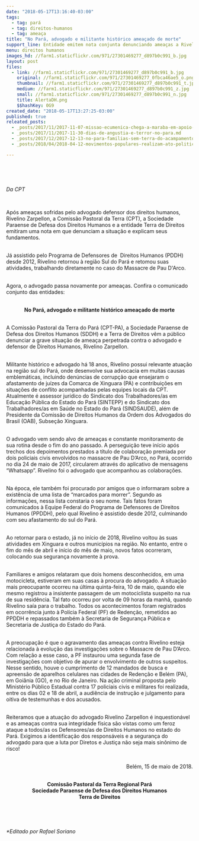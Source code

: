 ```yaml
---
date: "2018-05-17T13:16:40-03:00"
tags:
  - tag: pará
  - tag: direitos-humanos
  - tag: ameaça
title: "No Pará, advogado e militante histórico ameaçado de morte"
support_line: Entidade emitem nota conjunta denunciando ameaças a Rivelino Zarpellon
menu: direitos humanos
images_hd: //farm1.staticflickr.com/971/27301469277_d897b0c991_b.jpg
layout: post
files:
  - link: //farm1.staticflickr.com/971/27301469277_d897b0c991_b.jpg
    original: //farm1.staticflickr.com/971/27301469277_0fbca46ae5_o.png
    thumbnail: //farm1.staticflickr.com/971/27301469277_d897b0c991_t.jpg
    medium: //farm1.staticflickr.com/971/27301469277_d897b0c991_z.jpg
    small: //farm1.staticflickr.com/971/27301469277_d897b0c991_n.jpg
    title: AlertaDH.png
    $$hashKey: 0G9
created_date: "2018-05-17T13:27:25-03:00"
published: true
releated_posts:
  - _posts/2017/11/2017-11-07-missao-ecumenica-chega-a-maraba-em-apoio-aos-camponeses-e-para-denunciar-violencia-no-campo.md
  - _posts/2017/11/2017-11-30-dias-de-angustia-e-terror-no-para.md
  - _posts/2017/12/2017-12-13-no-para-familias-sem-terra-do-acampamento-hugo-chavez-recebem-apoio-apos-ataques.md
  - _posts/2018/04/2018-04-12-movimentos-populares-realizam-ato-politico-e-celebracao-ecumenica-em-memoria-ao-frei-henri.md

---
```

<p>&nbsp;</p>

<p>&nbsp;</p>

<p><em>Da CPT</em></p>

<p>&nbsp;</p>

<p>Ap&oacute;s amea&ccedil;as sofridas pelo advogado defensor dos direitos humanos, Rivelino Zarpellon, a Comiss&atilde;o Pastoral da Terra (CPT), a Sociedade Paraense de Defesa dos Direitos Humanos e a entidade Terra de Direitos emitiram uma nota em que denunciam a situa&ccedil;&atilde;o e explicam seus fundamentos.</p>

<p><br />
J&aacute; assistido pelo Programa de Defensores de&nbsp; Direitos Humanos (PDDH) desde 2012, Rivelino retornou &agrave; regi&atilde;o Sul do Par&aacute; e retomou suas atividades, trabalhando diretamente no caso do Massacre de Pau D&#39;Arco.</p>

<p><br />
Agora, o advogado passa novamente por amea&ccedil;as. Confira o comunicado conjunto das entidades:</p>

<p style="text-align: center;"><br />
<strong>No Par&aacute;, advogado e militante hist&oacute;rico amea&ccedil;ado de morte</strong></p>

<p><br />
A Comiss&atilde;o Pastoral da Terra do Par&aacute; (CPT-PA), a Sociedade Paraense de Defesa dos Direitos Humanos (SDDH) e a Terra de Direitos v&ecirc;m a p&uacute;blico denunciar a grave situa&ccedil;&atilde;o de amea&ccedil;a perpetrada contra o advogado e defensor de Direitos Humanos, Rivelino Zarpellon.</p>

<p><br />
Militante hist&oacute;rico e advogado h&aacute; 18 anos, Rivelino possui relevante atua&ccedil;&atilde;o na regi&atilde;o sul do Par&aacute;, onde desenvolve sua advocacia em muitas causas emblem&aacute;ticas, incluindo den&uacute;ncias de corrup&ccedil;&atilde;o que ensejaram o afastamento de ju&iacute;zes da Comarca de Xinguara (PA) e contribui&ccedil;&otilde;es em situa&ccedil;&otilde;es de conflito acompanhadas pelas equipes locais da CPT. Atualmente &eacute; assessor jur&iacute;dico do Sindicato dos Trabalhadores/as em Educa&ccedil;&atilde;o P&uacute;blica do Estado do Par&aacute; (SINTEPP) e do Sindicato dos Trabalhadores/as em Sa&uacute;de no Estado do Par&aacute; (SINDSAUDE), al&eacute;m de Presidente da Comiss&atilde;o de Direitos Humanos da Ordem dos Advogados do Brasil (OAB), Subse&ccedil;&atilde;o Xinguara.</p>

<p><br />
O advogado vem sendo alvo de amea&ccedil;as e constante monitoramento de sua rotina desde o fim do ano passado. A persegui&ccedil;&atilde;o teve in&iacute;cio ap&oacute;s trechos dos depoimentos prestados a t&iacute;tulo de colabora&ccedil;&atilde;o premiada por dois policiais civis envolvidos no massacre de Pau D&rsquo;Arco, no Par&aacute;, ocorrido no dia 24 de maio de 2017, circularem atrav&eacute;s do aplicativo de mensagens &ldquo;Whatsapp&rdquo;. Rivelino foi o advogado que acompanhou as colabora&ccedil;&otilde;es.</p>

<p><br />
Na &eacute;poca, ele tamb&eacute;m foi procurado por amigos que o informaram sobre a exist&ecirc;ncia de uma lista de &ldquo;marcados para morrer&rdquo;. Segundo as informa&ccedil;&otilde;es, nessa lista constaria o seu nome. Tais fatos foram comunicados &agrave; Equipe Federal do Programa de Defensores de Direitos Humanos (PPDDH), pelo qual Rivelino &eacute; assistido desde 2012, culminando com seu afastamento do sul do Par&aacute;.</p>

<p><br />
Ao retornar para o estado, j&aacute; no in&iacute;cio de 2018, Rivelino voltou &agrave;s suas atividades em Xinguara e outros munic&iacute;pios na regi&atilde;o. No entanto, entre o fim do m&ecirc;s de abril e in&iacute;cio do m&ecirc;s de maio, novos fatos ocorreram, colocando sua seguran&ccedil;a novamente &agrave; prova.</p>

<p><br />
Familiares e amigos relataram que dois homens desconhecidos, em uma motocicleta, estiveram em suas casas &agrave; procura do advogado. A situa&ccedil;&atilde;o mais preocupante ocorreu na &uacute;ltima quinta-feira, 10 de maio, quando ele mesmo registrou a insistente passagem de um motociclista suspeito na rua de sua resid&ecirc;ncia. Tal fato ocorreu por volta de 09 horas da manh&atilde;, quando Rivelino sa&iacute;a para o trabalho. Todos os acontecimentos foram registrados em ocorr&ecirc;ncia junto &agrave; Pol&iacute;cia Federal (PF) de Reden&ccedil;&atilde;o, remetidos ao PPDDH e repassados tamb&eacute;m &agrave; Secretaria de Seguran&ccedil;a P&uacute;blica e Secretaria de Justi&ccedil;a do Estado do Par&aacute;.</p>

<p><br />
A preocupa&ccedil;&atilde;o &eacute; que o agravamento das amea&ccedil;as contra Rivelino esteja relacionada &agrave; evolu&ccedil;&atilde;o das investiga&ccedil;&otilde;es sobre o Massacre de Pau D&rsquo;Arco. Com rela&ccedil;&atilde;o a esse caso, a PF instaurou uma segunda fase de investiga&ccedil;&otilde;es com objetivo de apurar o envolvimento de outros suspeitos. Nesse sentido, houve o cumprimento de 12 mandados de busca e apreens&atilde;o de aparelhos celulares nas cidades de Reden&ccedil;&atilde;o e Bel&eacute;m (PA), em Goi&acirc;nia (GO), e no Rio de Janeiro. Na a&ccedil;&atilde;o criminal proposta pelo Minist&eacute;rio P&uacute;blico Estadual contra 17 policiais civis e militares foi realizada, entre os dias 02 e 18 de abril, a audi&ecirc;ncia de instru&ccedil;&atilde;o e julgamento para oitiva de testemunhas e dos acusados.</p>

<p><br />
Reiteramos que a atua&ccedil;&atilde;o do advogado Rivelino Zarpellon &eacute; inquestion&aacute;vel e as amea&ccedil;as contra sua integridade f&iacute;sica s&atilde;o vistas como um feroz ataque a todos/as os Defensores/as de Direitos Humanos no estado do Par&aacute;. Exigimos a identifica&ccedil;&atilde;o dos respons&aacute;veis e a seguran&ccedil;a do advogado para que a luta por Diretos e Justi&ccedil;a n&atilde;o seja mais sin&ocirc;nimo de risco!</p>

<p style="text-align: right;"><br />
Bel&eacute;m, 15 de maio de 2018.</p>

<p style="text-align: center;"><br />
<strong>Comiss&atilde;o Pastoral da Terra Regional Par&aacute;<br />
Sociedade Paraense de Defesa dos Direitos Humanos<br />
Terra de Direitos</strong></p>

<p>&nbsp;</p>

<p>&nbsp;</p>

<p><em>*Editado por Rafael Soriano</em></p>
